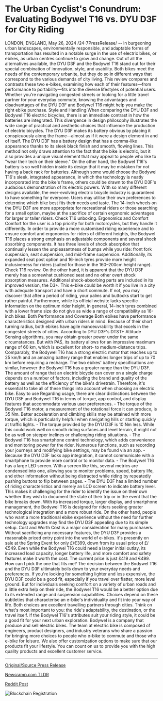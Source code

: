 # The Urban Cyclist's Conundrum: Evaluating Bodywel T16 vs. DYU D3F for City Riding

LONDON, ENGLAND, May 26, 2024 /24-7PressRelease/ -- In burgeoning urban landscapes, environmentally responsible, and adaptable forms of transportation has resulted in a notable surge in the use of electric bikes, or ebikes, as urban centres continue to grow and change. Out of all the alternatives available, the DYU D3F and the Bodywel T16 stand out for their special combination of innovation, style, and usability. Both bikes meet the needs of the contemporary urbanite, but they do so in different ways that correspond to the various demands of city living. This review compares and contrasts these two e-bikes, examining how each of their features—from performance to portability—fits into the diverse lifestyles of potential users. Whether you're navigating congested streets or looking for a little travel partner for your everyday commute, knowing the advantages and disadvantages of the DYU D3F and Bodywel T16 might help you make the right ebike purchase.  Style and Handling When comparing the DYU D3F and Bodywel T16 electric bicycles, there is an immediate contrast in how the batteries are integrated. This divergence in design philosophy illustrates the wide range of practical and aesthetic choices that influence the production of electric bicycles.   The DYU D3F makes its battery obvious by placing it conspicuously along the frame—almost as if it were a design element in and of itself. The DYU D3F has a battery design that has a comma-like appearance thanks to its sleek black finish and smooth, flowing lines. This method not only draws attention to the fact that the bike is electric, but it also provides a unique visual element that may appeal to people who like to "wear their tech on their sleeve."  On the other hand, the Bodywel T16's battery is so well hidden inside its design that it may be mistaken for not having a back rack for batteries. Although some would choose the Bodywel T16's sleek, integrated appearance, in which the technology is neatly incorporated into the bike's frame, others could be drawn to the DYU D3F's audacious demonstration of its electric powers. With so many different designs available, the ever-evolving electric bicycle industry is guaranteed to have something for everyone. Users may utilise their own preferences to determine which bike best fits their needs and taste. The 14-inch wheels on the DYU D3F are more appropriate for recreational riders or those searching for a small option, maybe at the sacrifice of certain ergonomic advantages for larger or taller riders. Check T16 unboxing.  Ergonomics and Comfort Comfort for the user is a top priority for both motorcycles, but they handle it differently. In order to provide a more customised riding experience and to ensure comfort and ergonomics for riders of different heights, the Bodywel T16 places a strong emphasis on adjustable components and several shock absorbing components. It has three levels of shock absorption that continually lessen the unpleasantness of bumps while you ride: front fork suspension, seat suspension, and mid-frame suspension. Additionally, its expanded seat post option and 16-inch tyres provide more height inclusiveness for riders (suited for those in the 160–200cm height range). Check T16 review.  On the other hand, it is apparent that the DYU D3F merely has a somewhat cushioned seat and no other overt shock absorption measures. Additional shock-absorbing parts are included in its improved version, the D3+. This e-bike could be worth it if you live in a city with adequate transport and have a short commute. If not, you may discover that after a period of riding, your palms and buttocks start to get rather painful. Furthermore, while its official website lacks specific information on the optimum rider height, in general, 14-inch tyres combined with a lower frame size do not give as wide a range of compatibility as 16-inch bikes.   Both Performance and Coverage Both ebikes have performance characteristics designed with urban riders in mind. Because of their short turning radius, both ebikes have agile manoeuvrability that excels in the congested streets of cities.   According to DYU D3F's DTST+ Attitude Sensing algorithms, you may obtain greater power under the same circumstances. But with PAS, its battery allows for an impressive maximum range of 60 km, which is excellent for short- to medium-distance trips. Comparably, the Bodywel T16 has a strong electric motor that reaches up to 25 km/h and an amazing battery range that enables longer trips of up to 70 km before requiring a recharge.   The two ebikes' battery specifications are similar, however the Bodywel T16 has a greater range than the DYU D3F. The amount of range that an electric bicycle can cover on a single charge depends on a number of factors, including the brand and quality of the battery as well as the efficiency of the bike's drivetrain. Therefore, it's essential to take all of these things into account when choosing an electric bike.   Easy to use Regarding usage, there are clear distinctions between the DYU D3F and Bodywel T16 in terms of torque, app control, and display features that accommodate various user preferences.  - The torque of the Bodywel T16 motor, a measurement of the rotational force it can produce, is 35 Nm. Better acceleration and climbing skills may be attained with more torque, which is particularly helpful when navigating hills or starting quickly at traffic lights. - The torque provided by the DYU D3F is 10 Nm less. While this could work well on smooth riding surfaces and level terrain, it might not be as well on steeper inclines or challenging riding situations.  - The Bodywel T16 has smartphone control technology, which adds convenience and monitoring power for the rider. Numerous functions, such as recording your journeys and modifying bike settings, may be found via an app. - Because the DYU D3F lacks app integration, it cannot communicate with a smartphone to provide more control or to monitor data.  - The Bodywel T16 has a large LED screen. With a screen like this, several metrics are condensed into one, allowing you to monitor problems, speed, battery life, and other information without being distracted while riding by repeatedly pushing buttons to flip between pages. - The DYU D3F has a limited number of riding characteristics and merely an LCD screen to indicate battery level. This makes it challenging for the rider to identify the issue on their own whether they wish to document the state of their trip or in the event that the bike breaks down.  With its increased torque, larger display, and smartphone management, the Bodywel T16 is designed for riders seeking greater technological integration and a more robust ride. On the other hand, people who want a more traditional ebike experience without the need for further technology upgrades may find the DYU D3F appealing due to its simple setup.  Cost and Worth Cost is a major consideration for many purchasers. Without sacrificing any necessary features, the DYU D3F provides a reasonably priced entry point into the world of e-bikes. It's presently on sale at the Spring Event for only £/€399, down from its usual price of £/€549. Even while the Bodywel T16 could need a larger initial outlay, its increased load capacity, longer battery life, and more comfort and safety features make it worth the cost. The current price is just £419 and €499.  How can I pick the one that fits me? The decision between the Bodywel T16 and the DYU D3F ultimately boils down to your everyday needs and preferences. If you're looking for something lighter and less expensive, the DYU D3F could be a good fit, especially if you travel over flatter, more level ground. But for individuals seeking comfort on a variety of urban roads and a little extra help on their ride, the Bodywel T16 would be a better option due to its extended range and suspension capabilities.  Choices depend on these subtleties that characterise an e-bike's individuality and fit into your way of life. Both choices are excellent travelling partners through cities. Think on what's most important to you: the ride's adaptability, the destination, or the travel itself. If the Bodywel T16's attributes suit your riding style, it could be a good fit for your next urban exploration.  Bodywel is a company that produce and sell electric bikes. The team at electric bike is composed of engineers, product designers, and industry veterans who share a passion for bringing more choices to people who e-bike to commute and those who e-bike for leisure. We also offer customization options to make sure that our products fit your lifestyle. You can count on us to provide you with the high quality products and excellent customer service. 

---

[Original/Source Press Release](https://www.24-7pressrelease.com/press-release/511182/the-urban-cyclists-conundrum-evaluating-bodywel-t16-vs-dyu-d3f-for-city-riding)
                    

[Newsramp.com TLDR](https://newsramp.com/curated-news/dyu-d3f-vs-bodywel-t16-a-comprehensive-comparison-of-electric-bikes-for-urban-living/25547d4df9208493380c168b6a05db1f) 

 



[Reddit Post](https://www.reddit.com/r/AwardsAndRecognition/comments/1d11iu8/dyu_d3f_vs_bodywel_t16_a_comprehensive_comparison/) 



![Blockchain Registration](https://cdn.newsramp.app/24-7PressRelease/qrcode/245/26/cakemH_A.webp)